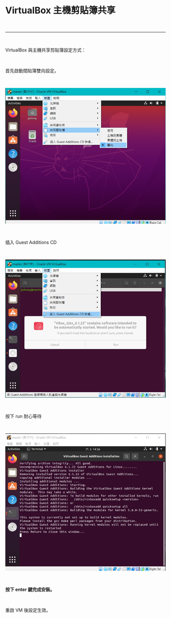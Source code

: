 # VirtualBox 主機剪貼簿共享

<br>

--------------------------------

<br>

VirtualBox 與主機共享剪貼簿設定方式：

<br>

首先啟動間貼簿雙向設定。

<br>

![1](imgs/1.jpg)

<br>

插入 Guest Additions CD

<br>

![2](imgs/2.jpg)

<br>

按下 run 耐心等待

<br>

![3](imgs/3.jpg)

<br>

__按下 enter 鍵完成安裝。__

<br>

重啟 VM 後設定生效。
